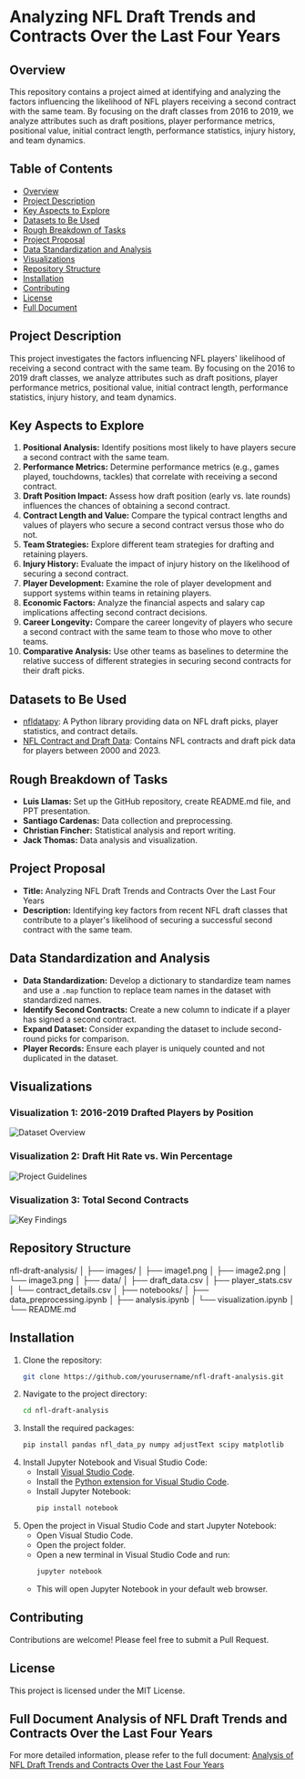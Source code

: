 
# Analyzing NFL Draft Trends and Contracts Over the Last Four Years

## Overview
This repository contains a project aimed at identifying and analyzing the factors influencing the likelihood of NFL players receiving a second contract with the same team. By focusing on the draft classes from 2016 to 2019, we analyze attributes such as draft positions, player performance metrics, positional value, initial contract length, performance statistics, injury history, and team dynamics.

## Table of Contents
- [Overview](#overview)
- [Project Description](#project-description)
- [Key Aspects to Explore](#key-aspects-to-explore)
- [Datasets to Be Used](#datasets-to-be-used)
- [Rough Breakdown of Tasks](#rough-breakdown-of-tasks)
- [Project Proposal](#project-proposal)
- [Data Standardization and Analysis](#data-standardization-and-analysis)
- [Visualizations](#visualizations)
- [Repository Structure](#repository-structure)
- [Installation](#installation)
- [Contributing](#contributing)
- [License](#license)
- [Full Document](#full-document)

## Project Description
This project investigates the factors influencing NFL players' likelihood of receiving a second contract with the same team. By focusing on the 2016 to 2019 draft classes, we analyze attributes such as draft positions, player performance metrics, positional value, initial contract length, performance statistics, injury history, and team dynamics.

## Key Aspects to Explore
1. **Positional Analysis:** Identify positions most likely to have players secure a second contract with the same team.
2. **Performance Metrics:** Determine performance metrics (e.g., games played, touchdowns, tackles) that correlate with receiving a second contract.
3. **Draft Position Impact:** Assess how draft position (early vs. late rounds) influences the chances of obtaining a second contract.
4. **Contract Length and Value:** Compare the typical contract lengths and values of players who secure a second contract versus those who do not.
5. **Team Strategies:** Explore different team strategies for drafting and retaining players.
6. **Injury History:** Evaluate the impact of injury history on the likelihood of securing a second contract.
7. **Player Development:** Examine the role of player development and support systems within teams in retaining players.
8. **Economic Factors:** Analyze the financial aspects and salary cap implications affecting second contract decisions.
9. **Career Longevity:** Compare the career longevity of players who secure a second contract with the same team to those who move to other teams.
10. **Comparative Analysis:** Use other teams as baselines to determine the relative success of different strategies in securing second contracts for their draft picks.

## Datasets to Be Used
- [nfldatapy](https://pypi.org/project/nfldatapy/): A Python library providing data on NFL draft picks, player statistics, and contract details.
- [NFL Contract and Draft Data](https://www.kaggle.com/datasets/nicholasliusontag/nflcontractanddraftdata): Contains NFL contracts and draft pick data for players between 2000 and 2023.

## Rough Breakdown of Tasks
- **Luis Llamas:** Set up the GitHub repository, create README.md file, and PPT presentation.
- **Santiago Cardenas:** Data collection and preprocessing.
- **Christian Fincher:** Statistical analysis and report writing.
- **Jack Thomas:** Data analysis and visualization.

## Project Proposal
- **Title:** Analyzing NFL Draft Trends and Contracts Over the Last Four Years
- **Description:** Identifying key factors from recent NFL draft classes that contribute to a player's likelihood of securing a successful second contract with the same team.

## Data Standardization and Analysis
- **Data Standardization:** Develop a dictionary to standardize team names and use a `.map` function to replace team names in the dataset with standardized names.
- **Identify Second Contracts:** Create a new column to indicate if a player has signed a second contract.
- **Expand Dataset:** Consider expanding the dataset to include second-round picks for comparison.
- **Player Records:** Ensure each player is uniquely counted and not duplicated in the dataset.

## Visualizations
### Visualization 1: 2016-2019 Drafted Players by Position
![Dataset Overview](images/image1.png)

### Visualization 2: Draft Hit Rate vs. Win Percentage
![Project Guidelines](images/image2.png)

### Visualization 3: Total Second Contracts
![Key Findings](images/image3.png)

## Repository Structure

nfl-draft-analysis/
│
├── images/
│ ├── image1.png
│ ├── image2.png
│ └── image3.png
│
├── data/
│ ├── draft_data.csv
│ ├── player_stats.csv
│ └── contract_details.csv
│
├── notebooks/
│ ├── data_preprocessing.ipynb
│ ├── analysis.ipynb
│ └── visualization.ipynb
│
└── README.md


## Installation
1. Clone the repository:
    ```bash
    git clone https://github.com/yourusername/nfl-draft-analysis.git
    ```
2. Navigate to the project directory:
    ```bash
    cd nfl-draft-analysis
    ```
3. Install the required packages:
    ```bash
    pip install pandas nfl_data_py numpy adjustText scipy matplotlib
    ```
4. Install Jupyter Notebook and Visual Studio Code:
    - Install [Visual Studio Code](https://code.visualstudio.com/).
    - Install the [Python extension for Visual Studio Code](https://marketplace.visualstudio.com/items?itemName=ms-python.python).
    - Install Jupyter Notebook:
      ```bash
      pip install notebook
      ```
5. Open the project in Visual Studio Code and start Jupyter Notebook:
    - Open Visual Studio Code.
    - Open the project folder.
    - Open a new terminal in Visual Studio Code and run:
      ```bash
      jupyter notebook
      ```
    - This will open Jupyter Notebook in your default web browser.

## Contributing
Contributions are welcome! Please feel free to submit a Pull Request.

## License
This project is licensed under the MIT License.

## Full Document Analysis of NFL Draft Trends and Contracts Over the Last Four Years
For more detailed information, please refer to the full document: [Analysis of NFL Draft Trends and Contracts Over the Last Four Years](/Analysis%20of%20NFL%20Draft%20Trends%20and%20Contracts%20Over%20the%20Last%20Four%20Years.docx)
